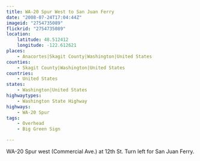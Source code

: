 ```yaml
---
title: WA-20 Spur West to San Juan Ferry
date: "2008-07-24T17:04:44Z"
imageid: "2754735089"
flickrid: "2754735089"
location:
    latitude: 48.512412
    longitude: -122.612621
places:
    - Anacortes|Skagit County|Washington|United States
counties:
    - Skagit County|Washington|United States
countries:
    - United States
states:
    - Washington|United States
highwaytypes:
    - Washington State Highway
highways:
    - WA-20 Spur
tags:
    - Overhead
    - Big Green Sign

---
```

WA-20 Spur west (Commercial Ave.) at 12th St.  Turn left for San Juan Ferry.